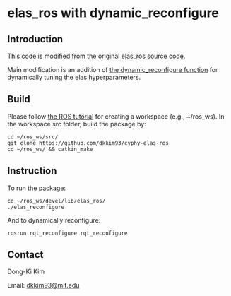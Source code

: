 # elas_ros with dynamic_reconfigure

## Introduction
This code is modified from [the original elas_ros source code]( https://github.com/jeffdelmerico/cyphy-elas-ros).

Main modification is an addition of [the dynamic_reconfigure function](http://wiki.ros.org/dynamic_reconfigure) for dynamically tuning the elas hyperparameters. 

## Build
Please follow [the ROS tutorial](http://wiki.ros.org/catkin/Tutorials/create_a_workspace) for creating a workspace (e.g., ~/ros_ws).
In the workspace src folder, build the package by:

```
cd ~/ros_ws/src/
git clone https://github.com/dkkim93/cyphy-elas-ros
cd ~/ros_ws/ && catkin_make
```

## Instruction
To run the package:

```
cd ~/ros_ws/devel/lib/elas_ros/
./elas_reconfigure
```

And to dynamically reconfigure:

```
rosrun rqt_reconfigure rqt_reconfigure
```

## Contact
Dong-Ki Kim

Email: dkkim93@mit.edu
